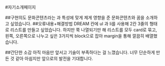 #자기소개페이지

##구현의도
 문화콘텐츠라는 과 특성에 맞게 제게 영향을 준 문화콘텐츠와 꿈을 소개하고 싶었습니다.
##오류내용+해결방법
 DREAM 칸에 ul 과 li를 사용해 2칸 3줄의 형태로 리스트를 만들고 싶었습니다. 하지만 쭉 나열되기만 해 리스트를 모두 card로 묶고, 왼쪽, 오른쪽으로 나누고 싶은 3가지씩 block으로 잡아 margin을 통해 깔끔히 배열했습니다. 

##간단한 소감
 아직 마음만 앞서고 기술이 부족하다는 걸 느꼈습니다. 너무 단순하게 만든 것 같아 아쉽지만 앞으로의 발전을 기대합니다. 